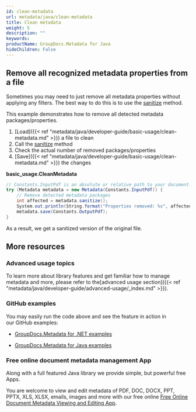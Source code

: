 ```yaml
---
id: clean-metadata
url: metadata/java/clean-metadata
title: Clean metadata
weight: 5
description: ""
keywords: 
productName: GroupDocs.Metadata for Java
hideChildren: False
---
```

## Remove all recognized metadata properties from a file

Sometimes you may need to just remove all metadata properties without applying any filters. The best way to do this is to use the [sanitize](https://apireference.groupdocs.com/metadata/java/com.groupdocs.metadata/Metadata#sanitize()) method.

This example demonstrates how to remove all detected metadata packages/properties.

1.  [Load]({{< ref "metadata/java/developer-guide/basic-usage/clean-metadata.md" >}}) a file to clean
2.  Call the [sanitize](https://apireference.groupdocs.com/metadata/java/com.groupdocs.metadata/Metadata#sanitize()) method
3.  Check the actual number of removed packages/properties
4.  [Save]({{< ref "metadata/java/developer-guide/basic-usage/clean-metadata.md" >}}) the changes

**basic\_usage.CleanMetadata**

```csharp
// Constants.InputPdf is an absolute or relative path to your document. Ex: @"C:\Docs\source.pdf"
try (Metadata metadata = new Metadata(Constants.InputPdf)) {
	// Remove detected metadata packages
	int affected = metadata.sanitize();
	System.out.println(String.format("Properties removed: %s", affected));
	metadata.save(Constants.OutputPdf);
}
```

As a result, we get a sanitized version of the original file.

## More resources

### Advanced usage topics

To learn more about library features and get familiar how to manage metadata and more, please refer to the[advanced usage section]({{< ref "metadata/java/developer-guide/advanced-usage/_index.md" >}}).

### GitHub examples

You may easily run the code above and see the feature in action in our GitHub examples:

*   [GroupDocs.Metadata for .NET examples](https://github.com/groupdocs-metadata/GroupDocs.Metadata-for-.NET)
    
*   [GroupDocs.Metadata for Java examples](https://github.com/groupdocs-metadata/GroupDocs.Metadata-for-Java)
    

### Free online document metadata management App

Along with a full featured Java library we provide simple, but powerful free Apps.

You are welcome to view and edit metadata of PDF, DOC, DOCX, PPT, PPTX, XLS, XLSX, emails, images and more with our free online [Free Online Document Metadata Viewing and Editing App](https://products.groupdocs.app/metadata).
